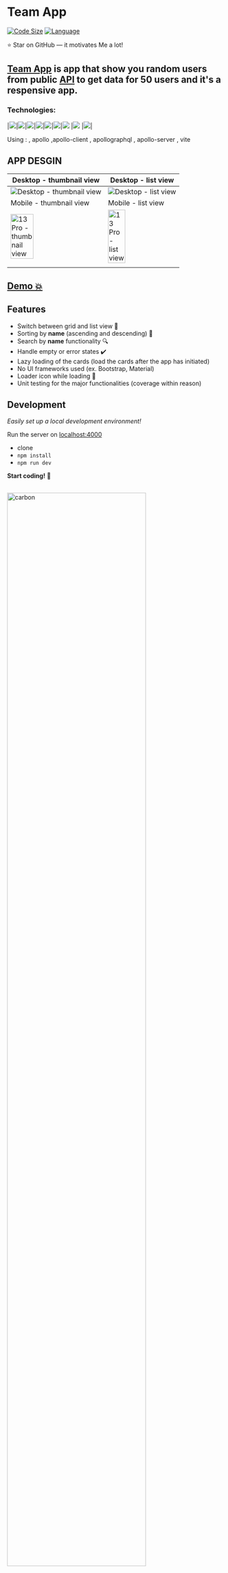 # Team App

[![Code Size](https://img.shields.io/github/languages/code-size/aymenouer/team-app-client)](https://img.shields.io/github/languages/top/aymenouer/team-app-client)
[![Language](https://img.shields.io/github/languages/top/aymenouer/team-app-client)](https://img.shields.io/github/languages/top/aymenouer/team-app-client)

:star: Star on GitHub — it motivates Me a lot!

[Team App](https://thunderous-sundae-a37e28.netlify.app/) is app that show you random users from  public [API](https://randomuser.me/api/?results=50) to get data for 50 users and it's a respensive app.
---

<h3>Technologies:</h3>
|<a href="https://nodejs.dev/"><img src="https://img.shields.io/badge/-NodeJS-313131?style=flat-square&labelColor=313131&logo=node.js&logoColor=white&color=313131">|<a href="https://reactjs.org/"><img src="https://img.shields.io/badge/-React-313131?style=flat-square&labelColor=313131&logo=react&logoColor=white&color=313131"></img></a>|<a href="https://code.visualstudio.com"><img src="https://img.shields.io/badge/-Visual Studio Code-313131?style=flat-square&labelColor=313131&logo=visual-studio-code&logoColor=white&color=313131"></img></a>|<a href="https://www.w3schools.com/html/html_intro.asp"><img src="https://img.shields.io/badge/-HTML5-313131?style=flat-square&labelColor=313131&logo=html5&logoColor=white&color=313131"></img></a>|<a href="https://www.w3schools.com/css/css_intro.asp"><img src="https://img.shields.io/badge/-CSS3-313131?style=flat-square&labelColor=313131&logo=css3&logoColor=white&color=313131"></img></a>|<a href="https://www.javascript.com"><img src="https://img.shields.io/badge/-Javascript-313131?style=flat-square&labelColor=313131&logo=javascript&logoColor=white&color=313131"></img></a>|<a href="https://graphql.org"><img src="https://img.shields.io/badge/-GraphQL-313131?style=flat-square&labelColor=313131&logo=graphql&logoColor=white&color=313131"></img></a> |<a href="https://jestjs.io/fr/"><img src="https://img.shields.io/badge/-Jest-313131?style=flat-square&labelColor=313131&logo=jest&logoColor=white&color=313131"></img></a> |<a href="https://vitejs.dev/"><img src="https://img.shields.io/badge/-Vite-313131?style=flat-square&labelColor=313131&logo=vite&logoColor=white&color=313131"></img></a>|


Using : , apollo  ,apollo-client , apollographql , apollo-server , vite

<!-- App DESGIN  -->
## APP DESGIN 
|Desktop - thumbnail view| Desktop - list view |
| --- | --- |
|![Desktop - thumbnail view](https://user-images.githubusercontent.com/49178153/160249455-0f4e1e5a-768e-4236-ac96-490b65a4f547.png )| ![Desktop - list view ](https://user-images.githubusercontent.com/49178153/160249451-5ee067c0-a462-4e7e-9a33-4777f1fc5760.png  )||
|Mobile - thumbnail view| Mobile - list view |
|<img src="https://user-images.githubusercontent.com/49178153/160249457-e7492bdd-c824-452f-9ff3-d29e323c24b7.png" alt="13 Pro - thumbnail view" width="50%" height="50%"/>|<img src="https://user-images.githubusercontent.com/49178153/160249460-dcfd1a52-da65-4a5a-9157-487991653561.png" alt="13 Pro - list view" width="50%" height="50%"/>
||

## [Demo 💥](https://thunderous-sundae-a37e28.netlify.app/)

## Features

- Switch between grid and list view 🌟
- Sorting by **name** (ascending and descending) 🔄
- Search by **name** functionality 🔍
- Handle empty or error states ✔️
- Lazy loading of the cards (load the cards after the app has initiated)
- No UI frameworks used (ex. Bootstrap, Material)
- Loader icon while loading 🔄
- Unit testing for the major functionalities (coverage within reason)


## Development

_Easily set up a local development environment!_

Run the server on [localhost:4000](http://localhost:4000)

- clone
- `npm install`
- `npm run dev`

**Start coding!** 🎉

<br/>
<img src="https://user-images.githubusercontent.com/49178153/160251312-b49f5109-7737-431b-9b9e-7c0942688990.png" alt="carbon" width="80%" height="80%"/>
<br/>

## Feedback 
Any questions or suggestions?

You are welcome to discuss it on:

[![LinkedIn](https://img.shields.io/badge/LinkedIn-0077B5?style=for-the-badge&logo=linkedin&logoColor=white)](https://www.linkedin.com/in/aymen-ouerghi-249632146/)

<br/>
<br/>





